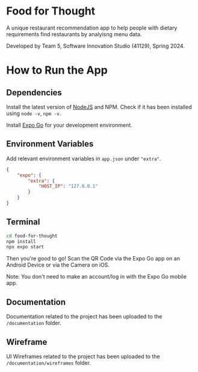 # Food for Thought
A unique restaurant recommendation app to help people with dietary requirements find restaurants by analyisng menu data.

Developed by Team 5, Software Innovation Studio (41129), Spring 2024.

# How to Run the App
## Dependencies
Install the latest version of [NodeJS](https://nodejs.org/en/download) and NPM. Check if it has been installed using `node -v`, `npm -v`.

Install [Expo Go](https://docs.expo.dev/get-started/set-up-your-environment/) for your development environment.

## Environment Variables
Add relevant environment variables in `app.json` under `"extra"`.
```json
{
    "expo": {
        "extra": {
            "HOST_IP": "127.0.0.1"
        }
    }
}
```

## Terminal
```bash
cd food-for-thought
npm install
npx expo start
```
Then you're good to go! Scan the QR Code via the Expo Go app on an Android Device or via the Camera on iOS.

Note: You don't need to make an account/log in with the Expo Go mobile app.

## Documentation
Documentation related to the project has been uploaded to the `/documentation` folder. 

## Wireframe
UI Wireframes related to the project has been uploaded to the `/documentation/wireframes` folder. 